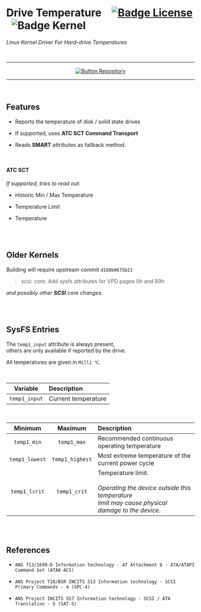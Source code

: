 
# Drive Temperature [![Badge License]][License] ![Badge Kernel]

*Linux Kernel Driver For Hard-drive Temperatures*

<br>

---

<div align = center>

[![Button Repository]][Repository]

</div>
	
---

<br>

## Features

- Reports the temperature of disk / solid state drives

- If supported, uses **ATC SCT Command Transport**

- Reads **SMART** attributes as fallback method.

<br>

#### ATC SCT

*If supported, tries to read out:*

- Historic Min / Max Temperature

- Temperature Limit

- Temperature
		
<br>
<br>

## Older Kernels

Building will require upstream commit `d188b0675b21`

> scsi: core: Add sysfs attributes for VPD pages 0h and 89h

*and possibly other **SCSI** core changes.*

<br>
<br>

## SysFS Entries

The `temp1_input` attribute is always present, <br>
others are only available if reported by the drive.

All temperatures are given in `Milli ℃`.

<br>

| Variable | Description
|:--------:|:-----------
| `temp1_input` | Current temperature

<br>

| Minimum | Maximum | Description
|:-------:|:-------:|:-----------
| `temp1_min` | `temp1_max` | Recommended continuous operating temperature
| `temp1_lowest` |  `temp1_highest` | Most extreme temperature of the current power cycle
| `temp1_lcrit` | `temp1_crit` | Temperature limit. <br><br> *Operating the device outside this temperature <br>limit may cause physical damage to the device.*

<br>
<br>

## References

- `ANS T13/1699-D Information technology - AT Attachment 8 - ATA/ATAPI Command Set (ATA8-ACS)`

- `ANS Project T10/BSR INCITS 513
Information technology - SCSI Primary Commands - 4 (SPC-4)`

- `ANS Project INCITS 557
Information technology - SCSI / ATA Translation - 5 (SAT-5)`

<br>


<!----------------------------------------------------------------------------->

[Button Repository]: https://img.shields.io/badge/The_Repository-37a779?style=for-the-badge

[Badge License]: https://img.shields.io/badge/License-GPL_2-blue.svg?style=for-the-badge
[Badge Kernel]: https://img.shields.io/badge/Linux_Kernel-5.5+-427819.svg?style=for-the-badge

[Repository]: https://github.com/groeck/drivetemp

[License]: https://github.com/groeck/drivetemp/LICENSE
